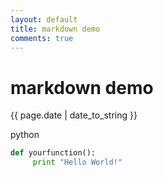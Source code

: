 ```yaml
---
layout: default
title: markdown demo
comments: true
---
```

# markdown demo

{{ page.date | date_to_string }}

python

```python
def yourfunction():
     print "Hello World!"
```

